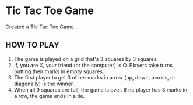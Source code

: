 # Tic Tac Toe Game
  Created a Tic Tac Toe Game

## HOW TO PLAY
  1. The game is played on a grid that's 3 squares by 3 squares.
  2. If, you are X, your friend (or the computer) is O. Players take turns putting their marks in empty squares.
  3. The first player to get 3 of her marks in a row (up, down, across, or diagonally) is the winner.
  4. When all 9 squares are full, the game is over. If no player has 3 marks in a row, the game ends in a tie.
